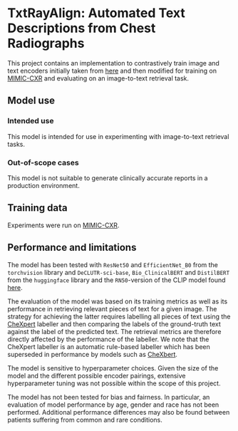 # TxtRayAlign: Automated Text Descriptions from Chest Radiographs

This project contains an implementation to contrastively train image and text encoders initially taken from [here](https://github.com/Zasder3/train-CLIP) and then modified for training on [MIMIC-CXR](https://physionet.org/content/mimic-cxr/2.0.0/) and evaluating on an image-to-text retrieval task. 

## Model use
### Intended use
This model is intended for use in experimenting with image-to-text retrieval tasks. 

### Out-of-scope cases
This model is not suitable to generate clinically accurate reports in a production environment. 

## Training data
Experiments were run on [MIMIC-CXR](https://physionet.org/content/mimic-cxr/2.0.0/).

## Performance and limitations
The model has been tested with `ResNet50` and `EfficientNet_B0` from the `torchvision` library and `DeCLUTR-sci-base`, `Bio_ClinicalBERT` and `DistilBERT` from the `huggingface` library and the `RN50`-version of the CLIP model found [here](https://github.com/openai/CLIP). 

The evaluation of the model was based on its training metrics as well as its performance in retrieving relevant pieces of text for a given image. The strategy for achieving the latter requires labelling all pieces of text using the [CheXpert](https://stanfordmlgroup.github.io/competitions/chexpert/) labeller and then comparing the labels of the ground-truth text against the label of the predicted text. The retrieval metrics are therefore directly affected by the performance of the labeller. We note that the CheXpert labeller is an automatic rule-based labeller which has been superseded in performance by models such as [CheXbert](https://arxiv.org/abs/2004.09167). 

The model is sensitive to hyperparameter choices. Given the size of the model and the different possible encoder pairings, extensive hyperparameter tuning was not possible within the scope of this project. 

The model has not been tested for bias and fairness. In particular, an evaluation of model performance by age, gender and race has not been performed. Additional performance differences may also be found between patients suffering from common and rare conditions.
